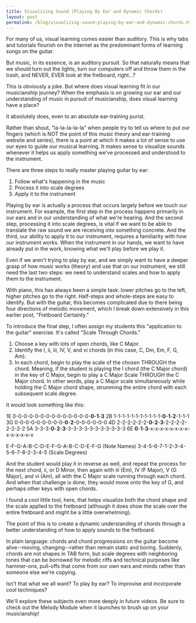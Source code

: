 ```yaml
---
title: Visualizing Sound (Playing By Ear and Dynamic Chords)
layout: post
permalink: /blog/visualizing-sound-playing-by-ear-and-dynamic-chords.html
---
```


For many of us, visual learning comes easier than auditory. This is why tabs and tutorials flourish on the internet as the predominant forms of learning songs on the guitar.

But music, in its essence, is an auditory pursuit. So that naturally means that we should turn out the lights, turn our computers off and throw them in the trash, and NEVER, EVER look at the fretboard, right...?

This is obviously a joke. But where does visual learning fit in our musicianship journey? When the emphasis is on growing our ear and our understanding of music in pursuit of musicianship, does visual learning have a place?

It absolutely does, even to an absolute ear-training purist.

Rather than shout, "la-la-la-la-la" when people try to tell us where to put our fingers (which is NOT the point of this music theory and ear-training website and series), there is a point at which it makes a lot of sense to use our eyes to guide our musical learning. It makes sense to visualize sounds whenever it helps us apply something we've processed and understood to the instrument.

There are three steps to really master playing guitar by ear:

1) Follow what's happening in the music
2) Process it into scale degrees
3) Apply it to the instrument

Playing by ear is actually a process that occurs largely before we touch our instrument. For example, the first step in the process happens primarily in our ears and in our understanding of what we're hearing. And the second step, processing it into scale degrees, is vital if we want to be able to translate the raw sound we are receiving into something concrete. And the third, our ability to apply it to our instrument, requires a familiarity with how our instrument works. When the instrument in our hands, we want to have already put in the work, knowing what we'll play before we play it.

Even if we aren't trying to play by ear, and we simply want to have a deeper grasp of how music works (theory) and use that on our instrument, we still need the last two steps: we need to understand scales and how to apply them to the instrument.

With piano, this has always been a simple task: lower pitches go to the left, higher pitches go to the right. Half-steps and whole-steps are easy to identify. But with the guitar, this becomes complicated due to there being four directions of melodic movement, which I break down extensively in this earlier post, "Fretboard Certainty."

To introduce the final step, I often assign my students this "application to the guitar" exercise. It's called "Scale Through Chords."

1) Choose a key with lots of open chords, like C Major.
2) Identify the I, ii, iii, IV, V, and vi chords (in this case, C, Dm, Em, F, G, Am).
3) In each chord, begin to play the scale of the chosen THROUGH the chord. Meaning, if the student is playing the I chord (the C Major chord) in the key of C Major, begin to play a C Major Scale THROUGH the C Major chord. In other words, play a C Major scale simultaneously while holding the C Major chord shape, strumming the entire chord with each subsequent scale degree.

It would look something like this:

1E 0-0-0-0-0-0-0-0-0-0-0-0-0-0-**0**-**1**-**3**
2B 1-1-1-1-1-1-1-1-1-1-1-**0**-**1**-**2**-1-1-1
3G 0-0-0-0-0-0-0-0-0-**0**-**2**-0-0-0-0-0-0
4D 2-2-2-2-2-2-**0**-**2**-**3**-2-2-2-2-2-2-2-2
5A 3-3-3-**0**-**2**-**3**-3-3-3-3-3-3-3-3-3-3-3
6E **0**-**1**-**3**-x-x-x-x-x-x-x-x-x-x-x-x-x-x

   E-F-G-A-B-C-D-E-F-G-A-B-C-D-E-F-G (Note Names)
   3-4-5-6-7-1-2-3-4-5-6-7-8-2-3-4-5 (Scale Degrees)

And the student would play it in reverse as well, and repeat the process for the next chord, ii, or D Minor, then again with iii (Em), IV (F Major), V (G Major), and vi (Am), all with the C Major scale running through each chord. And when that challenge is done, they would move onto the key of G, and perhaps other keys with open chords.

I found a cool little tool, here, that helps visualize both the chord shape and the scale applied to the fretboard (although it does show the scale over the entire fretboard and might be a little overwhelming).

The point of this is to create a dynamic understanding of chords through a better understanding of how to apply sounds to the fretboard.

In plain language: chords and chord progressions on the guitar become alive--moving, changing--rather than remain static and boring. Suddenly, chords are not shapes in TAB form, but scale degrees with neighboring tones that can be borrowed for melodic riffs and technical purposes like hammer-ons, pull-offs that come from our own ears and minds rather than someone else we're copying.

Isn't that what we all want? To play by ear? To improvise and incorporate cool techniques?

We'll explore these subjects even more deeply in future videos. Be sure to check out the Melody Module when it launches to brush up on your musicianship!
